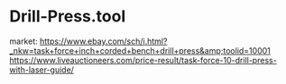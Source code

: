 # Drill-Press.tool
market: https://www.ebay.com/sch/i.html?_nkw=task+force+inch+corded+bench+drill+press&amp;toolid=10001 https://www.liveauctioneers.com/price-result/task-force-10-drill-press-with-laser-guide/
